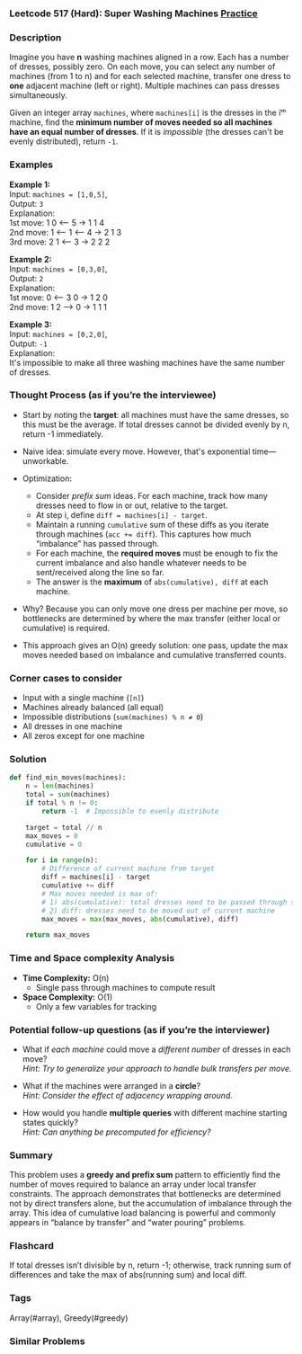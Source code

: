 ### Leetcode 517 (Hard): Super Washing Machines [Practice](https://leetcode.com/problems/super-washing-machines)

### Description  
Imagine you have **n** washing machines aligned in a row. Each has a number of dresses, possibly zero. On each move, you can select any number of machines (from 1 to n) and for each selected machine, transfer one dress to **one** adjacent machine (left or right). Multiple machines can pass dresses simultaneously.

Given an integer array `machines`, where `machines[i]` is the dresses in the iᵗʰ machine, find the **minimum number of moves needed so all machines have an equal number of dresses**. If it is *impossible* (the dresses can't be evenly distributed), return `-1`.

### Examples  

**Example 1:**  
Input: `machines = [1,0,5]`,  
Output: `3`  
Explanation:  
1st move:  1  0 <-- 5  →  1 1 4  
2nd move:  1 <-- 1 <-- 4  →  2 1 3  
3rd move:  2  1 <-- 3  → 2 2 2  


**Example 2:**  
Input: `machines = [0,3,0]`,  
Output: `2`  
Explanation:  
1st move:  0 <-- 3  0  →  1 2 0  
2nd move:  1 2 --> 0  →  1 1 1  


**Example 3:**  
Input: `machines = [0,2,0]`,  
Output: `-1`  
Explanation:  
It's impossible to make all three washing machines have the same number of dresses.


### Thought Process (as if you’re the interviewee)  

- Start by noting the **target**: all machines must have the same dresses, so this must be the average. If total dresses cannot be divided evenly by n, return -1 immediately.

- Naive idea: simulate every move. However, that's exponential time—unworkable.

- Optimization:
  - Consider *prefix sum* ideas. For each machine, track how many dresses need to flow in or out, relative to the target.
  - At step i, define `diff = machines[i] - target`. 
  - Maintain a running `cumulative` sum of these diffs as you iterate through machines (`acc += diff`). This captures how much “imbalance” has passed through.
  - For each machine, the **required moves** must be enough to fix the current imbalance and also handle whatever needs to be sent/received along the line so far.
  - The answer is the **maximum** of `abs(cumulative), diff` at each machine.

- Why? Because you can only move one dress per machine per move, so bottlenecks are determined by where the max transfer (either local or cumulative) is required.

- This approach gives an O(n) greedy solution: one pass, update the max moves needed based on imbalance and cumulative transferred counts.


### Corner cases to consider  
- Input with a single machine (`[n]`)
- Machines already balanced (all equal)
- Impossible distributions (`sum(machines) % n ≠ 0`)
- All dresses in one machine
- All zeros except for one machine


### Solution

```python
def find_min_moves(machines):
    n = len(machines)
    total = sum(machines)
    if total % n != 0:
        return -1  # Impossible to evenly distribute

    target = total // n
    max_moves = 0
    cumulative = 0

    for i in range(n):
        # Difference of current machine from target
        diff = machines[i] - target
        cumulative += diff
        # Max moves needed is max of:
        # 1) abs(cumulative): total dresses need to be passed through so far
        # 2) diff: dresses need to be moved out of current machine
        max_moves = max(max_moves, abs(cumulative), diff)

    return max_moves
```

### Time and Space complexity Analysis  

- **Time Complexity:** O(n)
  - Single pass through machines to compute result
- **Space Complexity:** O(1)
  - Only a few variables for tracking


### Potential follow-up questions (as if you’re the interviewer)  

- What if *each machine* could move a *different number* of dresses in each move?  
  *Hint: Try to generalize your approach to handle bulk transfers per move.*

- What if the machines were arranged in a **circle**?  
  *Hint: Consider the effect of adjacency wrapping around.*

- How would you handle **multiple queries** with different machine starting states quickly?  
  *Hint: Can anything be precomputed for efficiency?*


### Summary
This problem uses a **greedy and prefix sum** pattern to efficiently find the number of moves required to balance an array under local transfer constraints. The approach demonstrates that bottlenecks are determined not by direct transfers alone, but the accumulation of imbalance through the array. This idea of cumulative load balancing is powerful and commonly appears in “balance by transfer” and “water pouring” problems.


### Flashcard
If total dresses isn’t divisible by n, return -1; otherwise, track running sum of differences and take the max of abs(running sum) and local diff.

### Tags
Array(#array), Greedy(#greedy)

### Similar Problems
